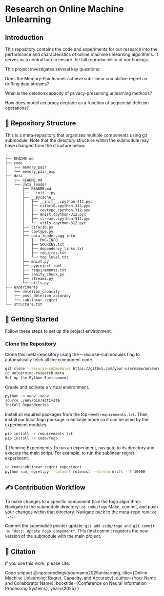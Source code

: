 

# Research on Online Machine Unlearning

## Introduction

This repository contains the code and experiments for our research into the performance and characteristics of online machine unlearning algorithms. It serves as a central hub to ensure the full reproducibility of our findings.

This project investigates several key questions:

Does the Memory-Pair learner achieve sub-linear cumulative regret on drifting data streams?

What is the deletion capacity of privacy-preserving unlearning methods?

How does model accuracy degrade as a function of sequential deletion operations?

## 📂 Repository Structure
This is a meta-repository that organizes multiple components using git submodule. Note that the directory structure within the submodule may have changed from the structure below.

```
.
├── README.md
├── code
│   ├── memory_pair
│   └── memory_pair_exp
├── data
│   ├── README.md
│   └── data_loader
│       ├── README.md
│       ├── __init__.py
│       ├── __pycache__
│       │   ├── __init__.cpython-312.pyc
│       │   ├── cifar10.cpython-312.pyc
│       │   ├── covtype.cpython-312.pyc
│       │   ├── mnist.cpython-312.pyc
│       │   ├── streams.cpython-312.pyc
│       │   └── utils.cpython-312.pyc
│       ├── cifar10.py
│       ├── covtype.py
│       ├── data_loader.egg-info
│       │   ├── PKG-INFO
│       │   ├── SOURCES.txt
│       │   ├── dependency_links.txt
│       │   ├── requires.txt
│       │   └── top_level.txt
│       ├── mnist.py
│       ├── pyproject.toml
│       ├── requirements.txt
│       ├── sanity_check.py
│       ├── streams.py
│       └── utils.py
├── experiments
│   ├── deletion_capacity
│   ├── post_deletion_accuracy
│   └── sublinear_regret
└── structure.txt
```

## 🚀 Getting Started
Follow these steps to set up the project environment.

### Clone the Repository

Clone this meta-repository using the --recurse-submodules flag to automatically fetch all the component code.

```bash
git clone --recurse-submodules https://github.com/your-username/unlearning-research-meta.git
cd unlearning-research-meta
Set up the Python Environment
```

Create and activate a virtual environment.

```bash
python -m venv .venv
source .venv/bin/activate
Install Dependencies
```

Install all required packages from the top-level `requirements.txt`. Then, install our local fogo package in editable mode so it can be used by the experiment modules.

```bash
pip install -r requirements.txt
pip install -e code/fogo
```

🧪 Running Experiments
To run an experiment, navigate to its directory and execute the main script. For example, to run the sublinear regret experiment:

```bash
cd code/sublinear_regret_experiment
python run_regret.py --dataset rotmnist --stream drift --T 10000
```

## ✍️ Contribution Workflow
To make changes to a specific component (like the fogo algorithm):
Navigate to the submodule directory: `cd code/fogo`
Make, commit, and push your changes within that directory.
Navigate back to the meta-repo root: `cd ../..`

Commit the submodule pointer update: `git add code/fogo and git commit -m "docs: Update Fogo component"`. This final commit registers the new version of the submodule with the main project.

## 📜 Citation
If you use this work, please cite:

Code snippet
@inproceedings{yourname2025unlearning,
  title={Online Machine Unlearning: Regret, Capacity, and Accuracy},
  author={Your Name and Collaborator Name},
  booktitle={Conference on Neural Information Processing Systems},
  year={2025}
}